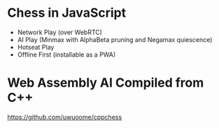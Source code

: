 # Chess in JavaScript
 - Network Play (over WebRTC)
 - AI Play (Minmax with AlphaBeta pruning and Negamax quiescence)
 - Hotseat Play
 - Offline First (installable as a PWA)


 # Web Assembly AI Compiled from C++
 https://github.com/uwuoome/cppchess

